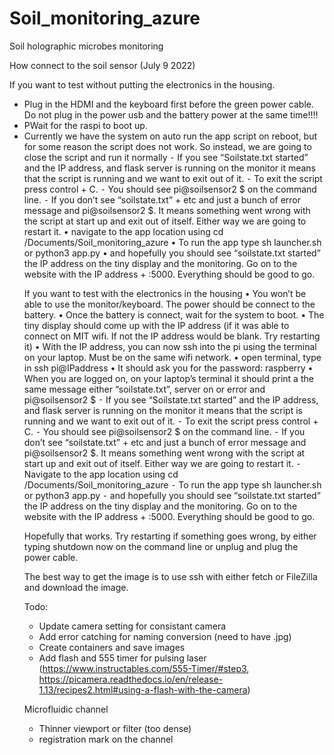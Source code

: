 # Soil_monitoring_azure
Soil holographic microbes monitoring 

How connect to the soil sensor (July 9 2022)

If you want to test without putting the electronics in the housing. 
	<ul>
	<li>Plug in the HDMI and the keyboard first before the green power cable. Do not plug in the power usb and the battery power at the same time!!!! 
	<li>PWait for the raspi to boot up.</li>
	<li>	Currently we have the system on auto run the app script on reboot, but for some reason the script does not work. So instead, we are going to close the script and run it normally
	⁃	If you see “Soilstate.txt started” and the IP address, and flask server is running on the monitor it means that the script is running and we want to exit out of it. 
	⁃	To exit the script press control + C. 
	⁃	You should see pi@soilsensor2 $ on the command line. 
	⁃	If you don’t see “soilstate.txt” + etc and just a bunch of error message and pi@soilsensor2 $. It means something went wrong with the script at start up and exit out of itself. Either way we are going to restart it. 
	•	navigate to the app location using cd /Documents/Soil_monitoring_azure
	•	To run the app type sh launcher.sh or python3 app.py
	•	and hopefully you should see “soilstate.txt started” the IP address on the tiny display and the monitoring. Go on to the website with the IP address + :5000. Everything should be good to go. 

If you want to test with the electronics in the housing
	•	You won’t be able to use the monitor/keyboard. The power should be connect to the battery. 
	•	Once the battery is connect, wait for the system to boot. 
	•	The tiny display should come up with the IP address (if it was able to connect on MIT wifi. If not the IP address would be blank. Try restarting it)
	•	With the IP address, you can now ssh into the pi using the terminal on your laptop. Must be on the same wifi network. 
	•	open terminal, type in ssh pi@IPaddress 
	•	It should ask you for the password: raspberry 
	•	When you are logged on, on your laptop’s terminal it should print a the same message either “soilstate.txt”, server on or error and pi@soilsensor2 $
	⁃	If you see “Soilstate.txt started” and the IP address, and flask server is running on the monitor it means that the script is running and we want to exit out of it. 
	⁃	To exit the script press control + C. 
	⁃	You should see pi@soilsensor2 $ on the command line. 
	⁃	If you don’t see “soilstate.txt” + etc and just a bunch of error message and pi@soilsensor2 $. It means something went wrong with the script at start up and exit out of itself. Either way we are going to restart it. 
	⁃	Navigate to the app location using cd /Documents/Soil_monitoring_azure
	⁃	To run the app type sh launcher.sh or python3 app.py
	⁃	and hopefully you should see “soilstate.txt started” the IP address on the tiny display and the monitoring. Go on to the website with the IP address + :5000. Everything should be good to go. 

Hopefully that works. Try restarting if something goes wrong, by either typing shutdown now on the command line or unplug and plug the power cable. 

The best way to get the image is to use ssh with either fetch or FileZilla and download the image. 

Todo:
* Update camera setting for consistant camera
* Add error catching for naming conversion (need to have .jpg)
* Create containers and save images
* Add flash and 555 timer for pulsing laser (https://www.instructables.com/555-Timer/#step3, https://picamera.readthedocs.io/en/release-1.13/recipes2.html#using-a-flash-with-the-camera)

Microfluidic channel
* Thinner viewport or filter (too dense) 
* registration mark on the channel 
